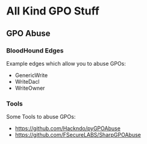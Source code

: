 # All Kind GPO Stuff
## GPO Abuse
### BloodHound Edges
Example edges which allow you to abuse GPOs:   
 - GenericWrite
 - WriteDacl
 - WriteOwner

### Tools
Some Tools to abuse GPOs:   
 - https://github.com/Hackndo/pyGPOAbuse
 - https://github.com/FSecureLABS/SharpGPOAbuse


